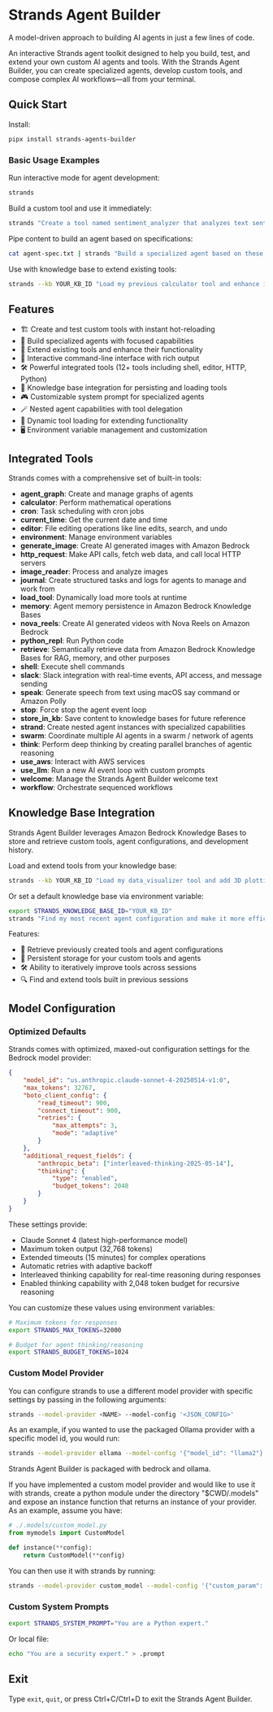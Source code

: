 # Strands Agent Builder

A model-driven approach to building AI agents in just a few lines of code.

An interactive Strands agent toolkit designed to help you build, test, and extend your own custom AI agents and tools. With the Strands Agent Builder, you can create specialized agents, develop custom tools, and compose complex AI workflows—all from your terminal.

## Quick Start

Install:

```bash
pipx install strands-agents-builder
```

### Basic Usage Examples

Run interactive mode for agent development:

```bash
strands
```

Build a custom tool and use it immediately:

```bash
strands "Create a tool named sentiment_analyzer that analyzes text sentiment and test it with some examples"
```

Pipe content to build an agent based on specifications:

```bash
cat agent-spec.txt | strands "Build a specialized agent based on these specifications"
```

Use with knowledge base to extend existing tools:

```bash
strands --kb YOUR_KB_ID "Load my previous calculator tool and enhance it with scientific functions"
```

## Features

- 🏗️ Create and test custom tools with instant hot-reloading
- 🤖 Build specialized agents with focused capabilities
- 🔄 Extend existing tools and enhance their functionality
- 💬 Interactive command-line interface with rich output
- 🛠️ Powerful integrated tools (12+ tools including shell, editor, HTTP, Python)
- 🧠 Knowledge base integration for persisting and loading tools
- 🎮 Customizable system prompt for specialized agents
- 🪄 Nested agent capabilities with tool delegation
- 🔧 Dynamic tool loading for extending functionality
- 🖥️ Environment variable management and customization

## Integrated Tools

Strands comes with a comprehensive set of built-in tools:

- **agent_graph**: Create and manage graphs of agents
- **calculator**: Perform mathematical operations
- **cron**: Task scheduling with cron jobs
- **current_time**: Get the current date and time
- **editor**: File editing operations like line edits, search, and undo
- **environment**: Manage environment variables
- **generate_image**: Create AI generated images with Amazon Bedrock
- **http_request**: Make API calls, fetch web data, and call local HTTP servers
- **image_reader**: Process and analyze images
- **journal**: Create structured tasks and logs for agents to manage and work from
- **load_tool**: Dynamically load more tools at runtime
- **memory**: Agent memory persistence in Amazon Bedrock Knowledge Bases
- **nova_reels**: Create AI generated videos with Nova Reels on Amazon Bedrock
- **python_repl**: Run Python code
- **retrieve**: Semantically retrieve data from Amazon Bedrock Knowledge Bases for RAG, memory, and other purposes
- **shell**: Execute shell commands
- **slack**: Slack integration with real-time events, API access, and message sending
- **speak**: Generate speech from text using macOS say command or Amazon Polly
- **stop**: Force stop the agent event loop
- **store_in_kb**: Save content to knowledge bases for future reference
- **strand**: Create nested agent instances with specialized capabilities
- **swarm**: Coordinate multiple AI agents in a swarm / network of agents
- **think**: Perform deep thinking by creating parallel branches of agentic reasoning
- **use_aws**: Interact with AWS services
- **use_llm**: Run a new AI event loop with custom prompts
- **welcome**: Manage the Strands Agent Builder welcome text
- **workflow**: Orchestrate sequenced workflows

## Knowledge Base Integration

Strands Agent Builder leverages Amazon Bedrock Knowledge Bases to store and retrieve custom tools, agent configurations, and development history.

Load and extend tools from your knowledge base:

```bash
strands --kb YOUR_KB_ID "Load my data_visualizer tool and add 3D plotting capabilities"
```

Or set a default knowledge base via environment variable:

```bash
export STRANDS_KNOWLEDGE_BASE_ID="YOUR_KB_ID"
strands "Find my most recent agent configuration and make it more efficient"
```

Features:

- 🔄 Retrieve previously created tools and agent configurations
- 💾 Persistent storage for your custom tools and agents
- 🛠️ Ability to iteratively improve tools across sessions
- 🔍 Find and extend tools built in previous sessions

## Model Configuration

### Optimized Defaults

Strands comes with optimized, maxed-out configuration settings for the Bedrock model provider:

```json
{
    "model_id": "us.anthropic.claude-sonnet-4-20250514-v1:0",
    "max_tokens": 32767,
    "boto_client_config": {
        "read_timeout": 900,
        "connect_timeout": 900,
        "retries": {
            "max_attempts": 3,
            "mode": "adaptive"
        }
    },
    "additional_request_fields": {
        "anthropic_beta": ["interleaved-thinking-2025-05-14"],
        "thinking": {
            "type": "enabled",
            "budget_tokens": 2048
        }
    }
}
```

These settings provide:

- Claude Sonnet 4 (latest high-performance model)
- Maximum token output (32,768 tokens)
- Extended timeouts (15 minutes) for complex operations
- Automatic retries with adaptive backoff
- Interleaved thinking capability for real-time reasoning during responses
- Enabled thinking capability with 2,048 token budget for recursive reasoning

You can customize these values using environment variables:

```bash
# Maximum tokens for responses
export STRANDS_MAX_TOKENS=32000

# Budget for agent thinking/reasoning
export STRANDS_BUDGET_TOKENS=1024
```

### Custom Model Provider

You can configure strands to use a different model provider with specific settings by passing in the following arguments:

```bash
strands --model-provider <NAME> --model-config '<JSON_CONFIG>'
```

As an example, if you wanted to use the packaged Ollama provider with a specific model id, you would run:

```bash
strands --model-provider ollama --model-config '{"model_id": "llama2"}'
```

Strands Agent Builder is packaged with bedrock and ollama.

If you have implemented a custom model provider and would like to use it with strands, create a python module under the directory "$CWD/.models" and expose an instance function that returns an instance of your provider. As an example, assume you have:

```python
# ./.models/custom_model.py
from mymodels import CustomModel

def instance(**config):
    return CustomModel(**config)
```

You can then use it with strands by running:

```bash
strands --model-provider custom_model --model-config '{"custom_param": "value"}'
```

### Custom System Prompts

```bash
export STRANDS_SYSTEM_PROMPT="You are a Python expert."
```

Or local file:

```bash
echo "You are a security expert." > .prompt
```

## Exit

Type `exit`, `quit`, or press Ctrl+C/Ctrl+D to exit the Strands Agent Builder.
